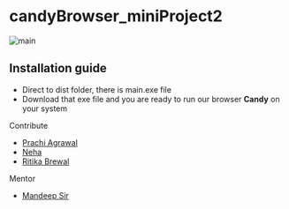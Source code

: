 # candyBrowser_miniProject2

![main](https://user-images.githubusercontent.com/60473704/170605422-abbe814a-4fee-48b6-8e51-5c682815fd60.png)

## Installation guide
- Direct to dist folder, there is main.exe file
- Download that exe file and you are ready to run our browser **Candy** on your system


Contribute
  - [Prachi Agrawal](https://github.com/prachi0011)
  - [Neha](https://github.com/neha782)
  - [Ritika Brewal](https://github.com/Ritika-Brewal)

Mentor
  - [Mandeep Sir]()
